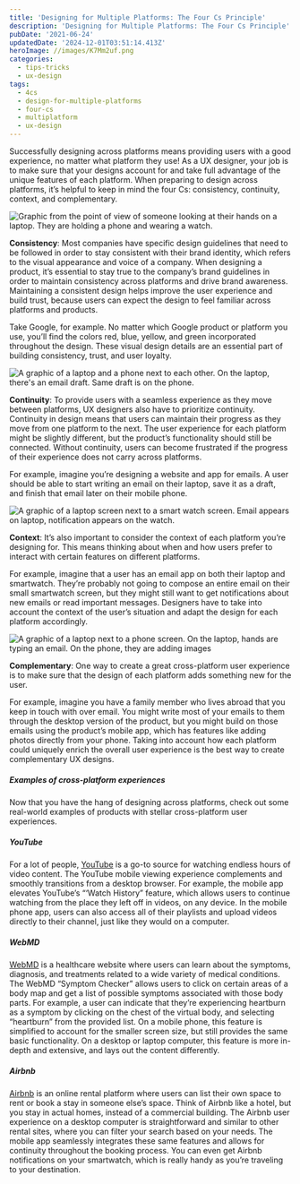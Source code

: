```yaml
---
title: 'Designing for Multiple Platforms: The Four Cs Principle'
description: 'Designing for Multiple Platforms: The Four Cs Principle'
pubDate: '2021-06-24'
updatedDate: '2024-12-01T03:51:14.413Z'
heroImage: //images/K7Mm2uf.png
categories:
  - tips-tricks
  - ux-design
tags:
  - 4cs
  - design-for-multiple-platforms
  - four-cs
  - multiplatform
  - ux-design
---
```


Successfully designing across platforms means providing users with a good experience, no matter what platform they use! As a UX designer, your job is to make sure that your designs account for and take full advantage of the unique features of each platform. When preparing to design across platforms, it’s helpful to keep in mind the four Cs: consistency, continuity, context, and complementary.  

![Graphic from the point of view of someone looking at their hands on a laptop. They are holding a phone and wearing a watch.](/blog/images/K7Mm2uf.png)

**Consistency**: Most companies have specific design guidelines that need to be followed in order to stay consistent with their brand identity, which refers to the visual appearance and voice of a company. When designing a product, it’s essential to stay true to the company’s brand guidelines in order to maintain consistency across platforms and drive brand awareness. Maintaining a consistent design helps improve the user experience and build trust, because users can expect the design to feel familiar across platforms and products.

<!--more-->

Take Google, for example. No matter which Google product or platform you use, you’ll find the colors red, blue, yellow, and green incorporated throughout the design. These visual design details are an essential part of building consistency, trust, and user loyalty.  

![A graphic of a laptop and a phone next to each other. On the laptop, there's an email draft. Same draft is on the phone.](/images/anDZpkx.png)

**Continuity**: To provide users with a seamless experience as they move between platforms, UX designers also have to prioritize continuity. Continuity in design means that users can maintain their progress as they move from one platform to the next. The user experience for each platform might be slightly different, but the product’s functionality should still be connected. Without continuity, users can become frustrated if the progress of their experience does not carry across platforms.

For example, imagine you’re designing a website and app for emails. A user should be able to start writing an email on their laptop, save it as a draft, and finish that email later on their mobile phone. 

![A graphic of a laptop screen next to a smart watch screen. Email appears on laptop, notification appears on the watch.](/images/SVmWy8S.png)

**Context**: It’s also important to consider the context of each platform you’re designing for. This means thinking about when and how users prefer to interact with certain features on different platforms. 

For example, imagine that a user has an email app on both their laptop and smartwatch. They’re probably not going to compose an entire email on their small smartwatch screen, but they might still want to get notifications about new emails or read important messages. Designers have to take into account the context of the user’s situation and adapt the design for each platform accordingly. 

![A graphic of a laptop next to a phone screen. On the laptop, hands are typing an email. On the phone, they are adding images](/images/gZPHxAm.png)

**Complementary**: One way to create a great cross-platform user experience is to make sure that the design of each platform adds something new for the user. 

For example, imagine you have a family member who lives abroad that you keep in touch with over email. You might write most of your emails to them through the desktop version of the product, but you might build on those emails using the product’s mobile app, which has features like adding photos directly from your phone. Taking into account how each platform could uniquely enrich the overall user experience is the best way to create complementary UX designs.

##### Examples of cross-platform experiences

Now that you have the hang of designing across platforms, check out some real-world examples of products with stellar cross-platform user experiences.  

##### YouTube 

For a lot of people, [YouTube](https://www.youtube.com/) is a go-to source for watching endless hours of video content. The YouTube mobile viewing experience complements and smoothly transitions from a desktop browser. For example, the mobile app elevates YouTube’s “‘Watch History” feature, which allows users to continue watching from the place they left off in videos, on any device. In the mobile phone app, users can also access all of their playlists and upload videos directly to their channel, just like they would on a computer. 

##### WebMD

[WebMD](https://www.webmd.com/) is a healthcare website where users can learn about the symptoms, diagnosis, and treatments related to a wide variety of medical conditions. The WebMD “Symptom Checker” allows users to click on certain areas of a body map and get a list of possible symptoms associated with those body parts. For example, a user can indicate that they’re experiencing heartburn as a symptom by clicking on the chest of the virtual body, and selecting “heartburn” from the provided list. On a mobile phone, this feature is simplified to account for the smaller screen size, but still provides the same basic functionality. On a desktop or laptop computer, this feature is more in-depth and extensive, and lays out the content differently. 

##### Airbnb

[Airbnb](https://www.airbnb.com/) is an online rental platform where users can list their own space to rent or book a stay in someone else’s space. Think of Airbnb like a hotel, but you stay in actual homes, instead of a commercial building. The Airbnb user experience on a desktop computer is straightforward and similar to other rental sites, where you can filter your search based on your needs. The mobile app seamlessly integrates these same features and allows for continuity throughout the booking process. You can even get Airbnb notifications on your smartwatch, which is really handy as you’re traveling to your destination.
